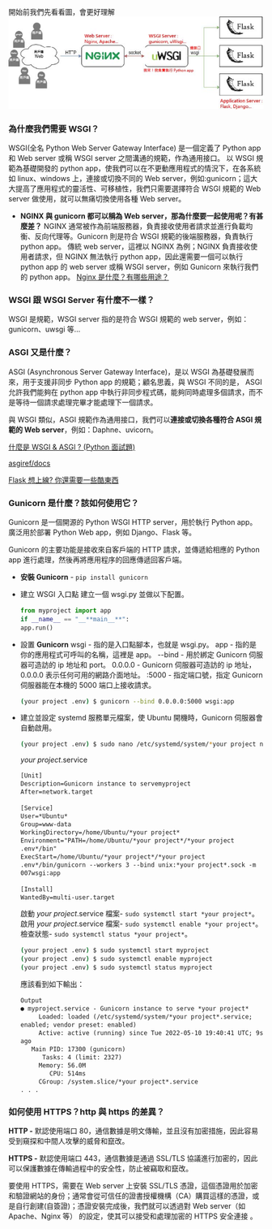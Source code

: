 開始前我們先看看圖，會更好理解
![alt text](image.jpg)

### 為什麼我們需要 WSGI？

WSGI(全名 Python Web Server Gateway Interface) 是一個定義了 Python app 和 Web server 或稱 WSGI server 之間溝通的規範，作為通用接口。
以 WSGI 規範為基礎開發的 python app，使我們可以在不更動應用程式的情況下，在各系統如 linux、windows 上，連接或切換不同的 Web server，例如:gunicorn；這大大提高了應用程式的靈活性、可移植性，我們只需要選擇符合 WSGI 規範的 Web server 做使用，就可以無痛切換使用各種 Web server。

- **NGINX 與 gunicorn 都可以稱為 Web server，那為什麼要一起使用呢？有甚麼差？**
  NGINX 通常被作為前端服務器，負責接收使用者請求並進行負載均衡、反向代理等。Gunicorn 則是符合 WSGI 規範的後端服務器，負責執行 python app。
  傳統 web server，這裡以 NGINX 為例；NGINX 負責接收使用者請求，但 NGINX 無法執行 python app，因此還需要一個可以執行 python app 的 web server 或稱 WSGI server，例如 Gunicorn 來執行我們的 python app。
  [Nginx 是什麼？有哪些用途？](https://www.explainthis.io/zh-hant/swe/why-nginx)

### WSGI 跟 WSGI Server 有什麼不一樣？

WSGI 是規範，WSGI server 指的是符合 WSGI 規範的 web server，例如：gunicorn、uwsgi 等…

### ASGI 又是什麼？

ASGI (Asynchronous Server Gateway Interface)，是以 WSGI 為基礎發展而來，用于支援非同步 Python app 的規範；顧名思義，與 WSGI 不同的是， ASGI 允許我們能夠在 python app 中執行非同步程式碼，能夠同時處理多個請求，而不是等待一個請求處理完畢才能處理下一個請求。

與 WSGI 類似，ASGI 規範作為通用接口，我們可以**連接或切換各種符合 ASGI 規範的 Web server**，例如：Daphne、uvicorn。

[什麼是 WSGI & ASGI ? (Python 面試題)](https://medium.com/@eric248655665/什麼是-wsgi-為什麼要用-wsgi-f0d5f3001652)

[asgiref/docs](https://github.com/django/asgiref/blob/main/docs/introduction.rst)

[Flask 想上線? 你還需要一些酷東西](https://minglunwu.com/notes/2021/flask_plus_wsgi.html/)

### Gunicorn 是什麼？該如何使用它？

Gunicorn 是一個開源的 Python WSGI HTTP server，用於執行 Python app。廣泛用於部署 Python Web app，例如 Django、Flask 等。

Gunicorn 的主要功能是接收來自客戶端的 HTTP 請求，並傳遞給相應的 Python app 進行處理，然後再將應用程序的回應傳遞回客戶端。

- **安裝 Gunicorn** - `pip install gunicorn`
- 建立 WSGI 入口點
  建立一個 wsgi.py 並做以下配置。
  ```python
  from myproject import app
  if __name__ == "__**main__**":
  app.run()
  ```
- 設置 **Gunicorn**
  wsgi - 指的是入口點腳本，也就是 wsgi.py。
  app - 指的是你的應用程式可呼叫的名稱，這裡是 app。
  --bind - 用於綁定 Gunicorn 伺服器可造訪的 ip 地址和 port。
  0.0.0.0 - Gunicorn 伺服器可造訪的 ip 地址，0.0.0.0 表示任何可用的網路介面地址。
  :5000 - 指定端口號，指定 Gunicorn 伺服器能在本機的 5000 端口上接收請求。
  ```bash
  (your project .env) $ gunicorn --bind 0.0.0.0:5000 wsgi:app
  ```
- 建立並設定 systemd 服務單元檔案，使 Ubuntu 開機時，Gunicorn 伺服器會自動啟用。

  ```bash
  (your project .env) $ sudo nano /etc/systemd/system/*your project name*.service
  ```

  _your project_.service

  ```
  [Unit]
  Description=Gunicorn instance to servemyproject
  After=network.target

  [Service]
  User=*Ubuntu*
  Group=www-data
  WorkingDirectory=/home/Ubuntu/*your project*
  Environment="PATH=/home/Ubuntu/*your project*/*your project .env*/bin"
  ExecStart=/home/Ubuntu/*your project*/*your project .env*/bin/gunicorn --workers 3 --bind unix:*your project*.sock -m 007wsgi:app

  [Install]
  WantedBy=multi-user.target
  ```

  啟動 _your project_.service 檔案- `sudo systemctl start *your project*`。
  啟用 _your project_.service 檔案- `sudo systemctl enable *your project*`。
  檢查狀態- `sudo systemctl status *your project*`。

  ```bash
  (your project .env) $ sudo systemctl start myproject
  (your project .env) $ sudo systemctl enable myproject
  (your project .env) $ sudo systemctl status myproject
  ```

  應該看到如下輸出：

  ```
  Output
  ● myproject.service - Gunicorn instance to serve *your project*
       Loaded: loaded (/etc/systemd/system/*your project*.service; enabled; vendor preset: enabled)
       Active: active (running) since Tue 2022-05-10 19:40:41 UTC; 9s ago
     Main PID: 17300 (gunicorn)
        Tasks: 4 (limit: 2327)
       Memory: 56.0M
          CPU: 514ms
       CGroup: /system.slice/*your project*.service
  . . .
  ```

### 如何使用 HTTPS？**http 與 https 的差異**？

**HTTP -** 默認使用端口 80，通信數據是明文傳輸，並且沒有加密措施，因此容易受到窺探和中間人攻擊的威脅和竄改。

**HTTPS -** 默認使用端口 443，通信數據是通過 SSL/TLS 協議進行加密的，因此可以保護數據在傳輸過程中的安全性，防止被竊取和竄改。

要使用 HTTPS，需要在 Web server 上安裝 SSL/TLS 憑證，這個憑證用於加密和驗證網站的身份；通常會從可信任的證書授權機構（CA）購買這樣的憑證，或是自行創建(自簽證)；憑證安裝完成後，我們就可以透過對 Web server（如 Apache、Nginx 等） 的設定，使其可以接受和處理加密的 HTTPS 安全連接 。
